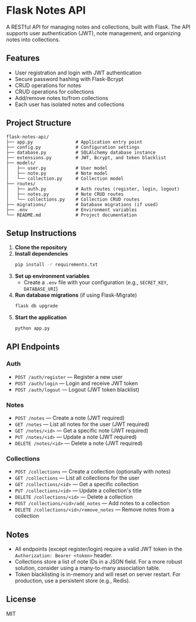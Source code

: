 # Flask Notes API

A RESTful API for managing notes and collections, built with Flask. The API supports user authentication (JWT), note management, and organizing notes into collections.

## Features
- User registration and login with JWT authentication
- Secure password hashing with Flask-Bcrypt
- CRUD operations for notes
- CRUD operations for collections
- Add/remove notes to/from collections
- Each user has isolated notes and collections

## Project Structure
```
flask-notes-api/
├── app.py                # Application entry point
├── config.py             # Configuration settings
├── database.py           # SQLAlchemy database instance
├── extensions.py         # JWT, Bcrypt, and token blacklist
├── models/
│   ├── user.py           # User model
│   ├── note.py           # Note model
│   └── collection.py     # Collection model
├── routes/
│   ├── auth.py           # Auth routes (register, login, logout)
│   ├── notes.py          # Note CRUD routes
│   └── collections.py    # Collection CRUD routes
├── migrations/           # Database migrations (if used)
├── .env                  # Environment variables
└── README.md             # Project documentation
```

## Setup Instructions
1. **Clone the repository**
2. **Install dependencies**
   ```bash
   pip install -r requirements.txt
   ```
3. **Set up environment variables**
   - Create a `.env` file with your configuration (e.g., `SECRET_KEY`, `DATABASE_URI`)
4. **Run database migrations** (if using Flask-Migrate)
   ```bash
   flask db upgrade
   ```
5. **Start the application**
   ```bash
   python app.py
   ```

## API Endpoints

### Auth
- `POST /auth/register` — Register a new user
- `POST /auth/login` — Login and receive JWT token
- `POST /auth/logout` — Logout (JWT token blacklist)

### Notes
- `POST /notes` — Create a note (JWT required)
- `GET /notes` — List all notes for the user (JWT required)
- `GET /notes/<id>` — Get a specific note (JWT required)
- `PUT /notes/<id>` — Update a note (JWT required)
- `DELETE /notes/<id>` — Delete a note (JWT required)

### Collections
- `POST /collections` — Create a collection (optionally with notes)
- `GET /collections` — List all collections for the user
- `GET /collections/<id>` — Get a specific collection
- `PUT /collections/<id>` — Update a collection's title
- `DELETE /collections/<id>` — Delete a collection
- `POST /collections/<id>/add_notes` — Add notes to a collection
- `DELETE /collections/<id>/remove_notes` — Remove notes from a collection

## Notes
- All endpoints (except register/login) require a valid JWT token in the `Authorization: Bearer <token>` header.
- Collections store a list of note IDs in a JSON field. For a more robust solution, consider using a many-to-many association table.
- Token blacklisting is in-memory and will reset on server restart. For production, use a persistent store (e.g., Redis).

## License
MIT

